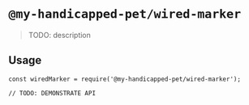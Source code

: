 # `@my-handicapped-pet/wired-marker`

> TODO: description

## Usage

```
const wiredMarker = require('@my-handicapped-pet/wired-marker');

// TODO: DEMONSTRATE API
```
